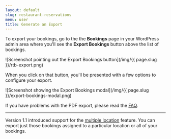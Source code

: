 ```yaml
---
layout: default
slug: restaurant-reservations
menu: user
title: Generate an Export
---
```

To export your bookings, go to the the **Bookings** page in your WordPress admin area where you'll see the **Export Bookings** button above the list of bookings.

![Screenshot pointing out the Export Bookings button](/img/{{ page.slug }}/rtb-export.png)

When you click on that button, you'll be presented with a few options to configure your export.

![Screenshot showing the Export Bookings modal](/img/{{ page.slug }}/export-bookings-modal.png)

If you have problems with the PDF export, please read the [FAQ](faq#corrupt-pdf-exports).

---

Version 1.1 introduced support for the [multiple location](../multiple-locations) feature. You can export just those bookings assigned to a particular location or all of your bookings.
